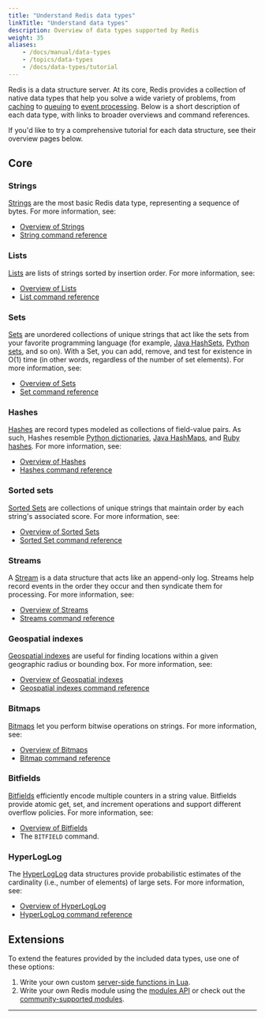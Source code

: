 ```yaml
---
title: "Understand Redis data types"
linkTitle: "Understand data types"
description: Overview of data types supported by Redis
weight: 35
aliases:
    - /docs/manual/data-types
    - /topics/data-types
    - /docs/data-types/tutorial
---
```


Redis is a data structure server.
At its core, Redis provides a collection of native data types that help you solve a wide variety of problems, from [caching](/docs/manual/client-side-caching/) to [queuing](/docs/data-types/lists/) to [event processing](/docs/data-types/streams/).
Below is a short description of each data type, with links to broader overviews and command references.

If you'd like to try a comprehensive tutorial for each data structure, see their overview pages below.


## Core

### Strings 

[Strings](/docs/data-types/strings) are the most basic Redis data type, representing a sequence of bytes.
For more information, see:

* [Overview of Strings](/docs/data-types/strings/)
* [String command reference](/commands/?group=string)

### Lists

[Lists](/docs/data-types/lists) are lists of strings sorted by insertion order.
For more information, see:

* [Overview of Lists](/docs/data-types/lists/)
* [List command reference](/commands/?group=list)

### Sets

[Sets](/docs/data-types/sets) are unordered collections of unique strings that act like the sets from your favorite programming language (for example, [Java HashSets](https://docs.oracle.com/javase/7/docs/api/java/util/HashSet.html), [Python sets](https://docs.python.org/3.10/library/stdtypes.html#set-types-set-frozenset), and so on).
With a Set, you can add, remove, and test for existence in O(1) time (in other words, regardless of the number of set elements).
For more information, see:

* [Overview of Sets](/docs/data-types/sets/)
* [Set command reference](/commands/?group=set)

### Hashes

[Hashes](/docs/data-types/hashes) are record types modeled as collections of field-value pairs.
As such, Hashes resemble [Python dictionaries](https://docs.python.org/3/tutorial/datastructures.html#dictionaries), [Java HashMaps](https://docs.oracle.com/javase/8/docs/api/java/util/HashMap.html), and [Ruby hashes](https://ruby-doc.org/core-3.1.2/Hash.html).
For more information, see:

* [Overview of Hashes](/docs/data-types/hashes/)
* [Hashes command reference](/commands/?group=hash)

### Sorted sets

[Sorted Sets](/docs/data-types/sorted-sets) are collections of unique strings that maintain order by each string's associated score.
For more information, see:

* [Overview of Sorted Sets](/docs/data-types/sorted-sets)
* [Sorted Set command reference](/commands/?group=sorted-set)

### Streams

A [Stream](/docs/data-types/streams) is a data structure that acts like an append-only log.
Streams help record events in the order they occur and then syndicate them for processing.
For more information, see:

* [Overview of Streams](/docs/data-types/streams)
* [Streams command reference](/commands/?group=stream)

### Geospatial indexes

[Geospatial indexes](/docs/data-types/geospatial) are useful for finding locations within a given geographic radius or bounding box.
For more information, see:

* [Overview of Geospatial indexes](/docs/data-types/geospatial/)
* [Geospatial indexes command reference](/commands/?group=geo)

### Bitmaps

[Bitmaps](/docs/data-types/bitmaps/) let you perform bitwise operations on strings. 
For more information, see:

* [Overview of Bitmaps](/docs/data-types/bitmaps/)
* [Bitmap command reference](/commands/?group=bitmap)

### Bitfields

[Bitfields](/docs/data-types/bitfields/) efficiently encode multiple counters in a string value.
Bitfields provide atomic get, set, and increment operations and support different overflow policies.
For more information, see:

* [Overview of Bitfields](/docs/data-types/bitfields/)
* The `BITFIELD` command.

### HyperLogLog

The [HyperLogLog](/docs/data-types/hyperloglogs) data structures provide probabilistic estimates of the cardinality (i.e., number of elements) of large sets. For more information, see:

* [Overview of HyperLogLog](/docs/data-types/hyperloglogs)
* [HyperLogLog command reference](/commands/?group=hyperloglog)

## Extensions

To extend the features provided by the included data types, use one of these options:

1. Write your own custom [server-side functions in Lua](/docs/manual/programmability/).
1. Write your own Redis module using the [modules API](/docs/reference/modules/) or check out the [community-supported modules](/docs/modules/).

<hr>
